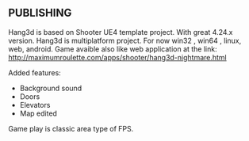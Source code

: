 
## PUBLISHING


Hang3d is based on Shooter UE4 template project. With great 4.24.x version.
Hang3d is multiplatform project. For now win32 , win64 , linux, web, android. 
Game avaible also like web application at the link: http://maximumroulette.com/apps/shooter/hang3d-nightmare.html

Added features:
 - Background sound
 - Doors 
 - Elevators
 - Map edited

Game play is classic area type of FPS.
